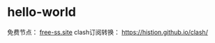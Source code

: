 # hello-world
免费节点：  [free-ss.site](https://free-ss.site)
clash订阅转换：  https://histion.github.io/clash/
